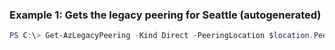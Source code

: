 ### Example 1: Gets the legacy peering for Seattle (autogenerated)
```powershell
PS C:\> Get-AzLegacyPeering -Kind Direct -PeeringLocation $location.PeeringLocation
```

